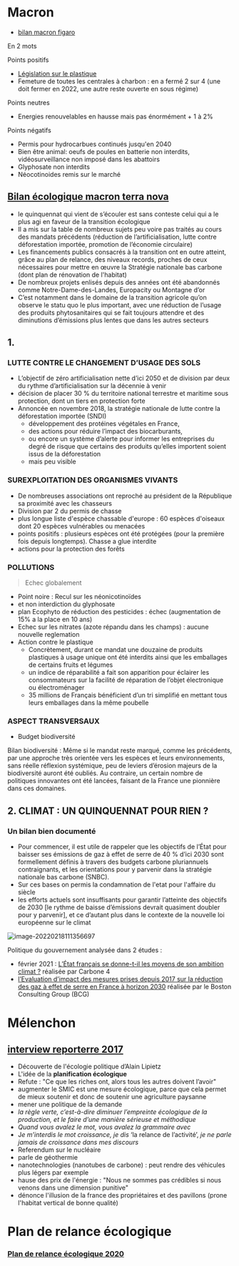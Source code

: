 # Macron

- [bilan macron figaro](https://www.lefigaro.fr/sciences/ecologie-le-contraste-bilan-d-emmanuel-macron-sur-l-environnement-20210114)



En 2 mots

Points positifs

- [Législation sur le plastique](https://www.ecologie.gouv.fr/loi-anti-gaspillage)
- Femeture de toutes les centrales à charbon : en a fermé 2 sur 4 (une doit fermer en 2022, une autre reste ouverte en sous régime) 

Points neutres

- Energies renouvelables en hausse mais pas énormément + 1 à 2%

Points négatifs

- Permis pour hydrocarbues continués jusqu'en 2040
- Bien être animal: oeufs de poules en batterie non interdits, vidéosurveillance non imposé dans les abattoirs
- Glyphosate non interdits
- Néocotinoides remis sur le marché

## [Bilan écologique macron terra nova](https://tnova.fr/site/assets/files/20636/terra-nova_la-grande-conversation-2022_un-bilan-ecologique-du-quinquennat_221221.pdf?4xx3d)

- le quinquennat qui vient de s’écouler est sans conteste celui qui a le plus agi en faveur de la transition écologique
- Il a mis sur la table de nombreux sujets peu voire pas traités au cours des mandats précédents (réduction de l’artificialisation, lutte contre déforestation importée, promotion de l’économie circulaire)
- Les financements publics consacrés à la transition ont en outre atteint, grâce au plan de relance, des niveaux records, proches de ceux nécessaires pour mettre en œuvre la Stratégie nationale bas carbone (dont plan de rénovation de l'habitat)
- De nombreux projets enlisés depuis des années ont été abandonnés comme Notre-Dame-des-Landes, Europacity ou Montagne d’or
- C’est notamment dans le domaine de la transition agricole qu’on observe le statu quo le plus important, avec une réduction de l’usage des produits phytosanitaires qui se fait toujours attendre et des diminutions d’émissions plus lentes que dans les autres secteurs

## 1.

### LUTTE CONTRE LE CHANGEMENT D’USAGE DES SOLS

- L’objectif de zéro artificialisation nette d’ici 2050 et de division par deux du rythme d’artificialisation sur la décennie à venir
- décision de placer 30 % du territoire national terrestre et maritime sous protection, dont un tiers en protection forte
- Annoncée en novembre 2018, la stratégie nationale de lutte contre la déforestation importée (SNDI)
  -  développement des protéines végétales en France, 
  - des actions pour réduire l’impact des biocarburants, 
  - ou encore un système d’alerte pour informer les entreprises du degré de risque que certains des produits qu’elles importent soient issus de la déforestation
  - mais peu visible 

###  SUREXPLOITATION DES ORGANISMES VIVANTS

- De nombreuses associations ont reproché au président de la République sa proximité avec les chasseurs
- Division par 2 du permis de chasse
- plus longue liste d'espèce chassable d'europe : 60 espèces d'oiseaux dont 20 espèces vulnérables ou menacées
- points positifs : plusieurs espèces ont été protégées (pour la première fois depuis longtemps). Chasse a glue interdite
- actions pour la protection des forêts



### POLLUTIONS

> Echec globalement

- Point noire : Recul sur les néonicotinoïdes
- et non interdiction du glyphosate
- plan Ecophyto de réduction des pesticides : échec (augmentation de 15% a la place en 10 ans)
- Echec sur les nitrates (azote répandu dans les champs) : aucune nouvelle reglemation
- Action contre le plastique
  - Concrètement, durant ce mandat une douzaine de produits plastiques à usage unique ont été interdits ainsi que les emballages de certains fruits et légumes
  - un indice de réparabilité a fait son apparition pour éclairer les consommateurs sur la facilité de réparation de l’objet électronique ou électroménager
  - 35 millions de Français bénéficient d’un tri simplifié en mettant tous leurs emballages dans la même poubelle

### ASPECT TRANSVERSAUX

- Budget biodiversité

Bilan biodiversité : Même si le mandat reste marqué, comme les précédents, par une approche très orientée vers les espèces et leurs environnements, sans réelle réflexion systémique, peu de leviers d’érosion majeurs de la biodiversité auront été oubliés. Au contraire, un certain nombre de politiques innovantes ont été lancées, faisant de la France une pionnière dans ces domaines.

## 2.  CLIMAT : UN QUINQUENNAT POUR RIEN ?

### Un bilan bien documenté

- Pour commencer, il est utile de rappeler que les objectifs de l’État pour baisser ses émissions de gaz à effet de serre de 40 % d’ici 2030 sont formellement définis à travers des budgets carbone pluriannuels contraignants, et les orientations pour y parvenir dans la stratégie nationale bas carbone (SNBC).
- Sur ces bases on permis la condamnation de l'etat pour l'affaire du siècle
- les efforts actuels sont insuffisants pour garantir l’atteinte des objectifs de 2030 [le rythme de baisse d’émissions devrait quasiment doubler pour y parvenir], et ce d’autant plus dans le contexte de la nouvelle loi européenne sur le climat

![image-20220218111356697](https://raw.githubusercontent.com/lebrunthibault/images_bucket/master/img/image-20220218111356697.png)

Politique du gouvernement analysée dans 2 études :

- février 2021 : [L’État français se donne-t-il les moyens de son ambition climat ?](https://www.carbone4.com/publication-letat-francais-se-donne-t-moyens-de-ambition-climat) réalisée par Carbone 4
- [l’Evaluation d’impact des mesures prises depuis 2017 sur la réduction des gaz à effet de serre en France à horizon 2030](https://www.ecologie.gouv.fr/sites/default/files/2021.03.01.Etude_.BCG_.Evaluation.climat.des_.mesures.du_.quinquennat.pdf) réalisée par le Boston Consulting Group (BCG)



# Mélenchon

## [interview reporterre 2017](https://reporterre.net/Jean-Luc-Melenchon-Je-m-interdis-le-mot-croissance)

- Découverte de l'écologie politique d’Alain Lipietz
- L'idée de la **planification écologique**
- Refute : "Ce que les riches ont, alors tous les autres doivent l’avoir"
- augmenter le SMIC est une mesure écologique, parce que cela permet de mieux soutenir et donc de soutenir une agriculture paysanne
- mener une politique de la demande
- *la règle verte, c’est-à-dire diminuer l’empreinte écologique de la production, et le faire d’une manière sérieuse et méthodique*
- *Quand vous avalez le mot, vous avalez la grammaire avec*
- J*e m’interdis le mot croissance, je dis* ‘la relance de l’activité’, *je ne parle jamais de croissance dans mes discours*
- Referendum sur le nucléaire
- parle de géothermie
- nanotechnologies (nanotubes de carbone) : peut rendre des véhicules plus légers par exemple
- hause des prix de l'énergie : "Nous ne sommes pas crédibles si nous venons dans une dimension punitive"
- dénonce l'illusion de la france des propriétaires et des pavillons (prone l'habitat vertical de bonne qualité)

# Plan de relance écologique

### [Plan de relance écologique 2020](https://www.lemonde.fr/planete/article/2020/09/03/plan-de-relance-comment-se-repartissent-les-30-milliards-pour-la-transition-ecologique_6050796_3244.html)


